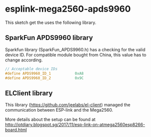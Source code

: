# esplink-mega2560-apds9960

This sketch get the uses the following library.

## SparkFun APDS9960 library
Sparkfun library (SparkFun_APDS9960.h) has a checking for the valid device ID. For compatible module bought from China, this value has to change according. 

```C
// Acceptable device IDs 
#define APDS9960_ID_1           0xA8
#define APDS9960_ID_2           0x9C 
```

## ELClient library
This library (https://github.com/jeelabs/el-client) managed the communication between ESP-link and the Mega2560.

More details about the setup can be found at http://iotdiary.blogspot.sg/2017/11/esp-link-on-atmega2560esp8266-board.html
